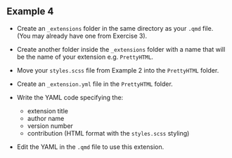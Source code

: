 ## Example 4

* Create an `_extensions` folder in the same directory as your `.qmd` file. (You may already have one from Exercise 3).

* Create another folder inside the `_extensions` folder with a name that will be the name of your extension e.g. `PrettyHTML`.

* Move your `styles.scss` file from Example 2 into the `PrettyHTML` folder.

* Create an `_extension.yml` file in the `PrettyHTML` folder.

* Write the YAML code specifying the:

  * extension title
  * author name
  * version number
  * contribution (HTML format with the `styles.scss` styling)
  
* Edit the YAML in the `.qmd` file to use this extension.
